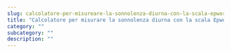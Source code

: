 ```yaml
---
slug: calcolatore-per-misureare-la-sonnolenza-diurna-con-la-scala-epworth-ess
title: "Calcolatore per misurare la sonnolenza diurna con la scala Epworth (ESS)"
category: ""
subcategory: ""
description: ""
---
```


